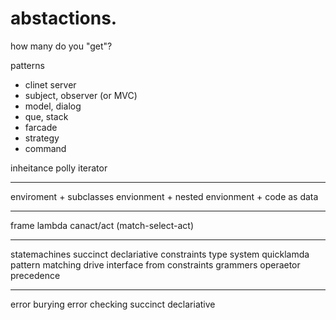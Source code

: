 # abstactions. 

how many do you "get"?


patterns

- clinet server
- subject, observer (or MVC)
- model, dialog
- que, stack
- farcade
- strategy
- command

inheitance
polly
iterator

----

enviroment + subclasses
envionment + nested
envionment + code as data

--- 

frame
lambda
canact/act (match-select-act)

----

statemachines
succinct
declariative
constraints
type system
quicklamda
pattern matching
drive interface from constraints
grammers
operaetor precedence

----

error burying
error checking
succinct
declariative
